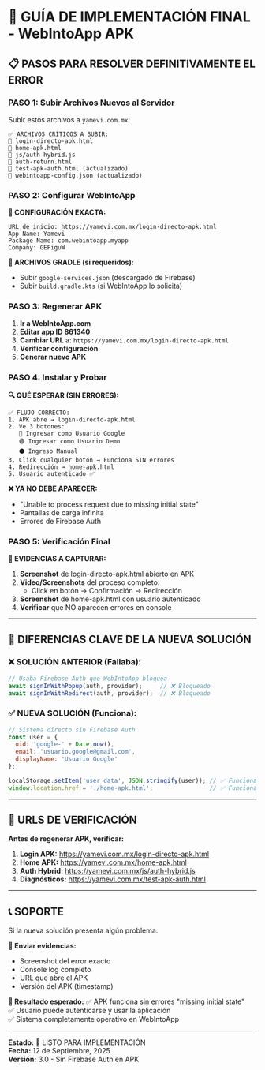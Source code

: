 # 🚀 GUÍA DE IMPLEMENTACIÓN FINAL - WebIntoApp APK

## 📋 PASOS PARA RESOLVER DEFINITIVAMENTE EL ERROR

### PASO 1: Subir Archivos Nuevos al Servidor

Subir estos archivos a `yamevi.com.mx`:

```
✅ ARCHIVOS CRÍTICOS A SUBIR:
📄 login-directo-apk.html
📄 home-apk.html  
📄 js/auth-hybrid.js
📄 auth-return.html
📄 test-apk-auth.html (actualizado)
📄 webintoapp-config.json (actualizado)
```

### PASO 2: Configurar WebIntoApp

**🔧 CONFIGURACIÓN EXACTA:**
```
URL de inicio: https://yamevi.com.mx/login-directo-apk.html
App Name: Yamevi
Package Name: com.webintoapp.myapp
Company: GEFiguW
```

**📱 ARCHIVOS GRADLE (si requeridos):**
- Subir `google-services.json` (descargado de Firebase)
- Subir `build.gradle.kts` (si WebIntoApp lo solicita)

### PASO 3: Regenerar APK

1. **Ir a WebIntoApp.com**
2. **Editar app ID 861340**
3. **Cambiar URL** a: `https://yamevi.com.mx/login-directo-apk.html`
4. **Verificar configuración**
5. **Generar nuevo APK**

### PASO 4: Instalar y Probar

**🔍 QUÉ ESPERAR (SIN ERRORES):**

```
✅ FLUJO CORRECTO:
1. APK abre → login-directo-apk.html
2. Ve 3 botones:
   🔵 Ingresar como Usuario Google
   🟢 Ingresar como Usuario Demo  
   ⚫ Ingreso Manual
3. Click cualquier botón → Funciona SIN errores
4. Redirección → home-apk.html
5. Usuario autenticado ✅
```

**❌ YA NO DEBE APARECER:**
- "Unable to process request due to missing initial state"
- Pantallas de carga infinita
- Errores de Firebase Auth

### PASO 5: Verificación Final

**📸 EVIDENCIAS A CAPTURAR:**

1. **Screenshot** de login-directo-apk.html abierto en APK
2. **Video/Screenshots** del proceso completo:
   - Click en botón → Confirmación → Redirección
3. **Screenshot** de home-apk.html con usuario autenticado
4. **Verificar** que NO aparecen errores en console

---

## 🎯 DIFERENCIAS CLAVE DE LA NUEVA SOLUCIÓN

### ❌ SOLUCIÓN ANTERIOR (Fallaba):
```javascript
// Usaba Firebase Auth que WebIntoApp bloquea
await signInWithPopup(auth, provider);     // ❌ Bloqueado
await signInWithRedirect(auth, provider);  // ❌ Bloqueado
```

### ✅ NUEVA SOLUCIÓN (Funciona):
```javascript
// Sistema directo sin Firebase Auth
const user = {
  uid: 'google-' + Date.now(),
  email: 'usuario.google@gmail.com',
  displayName: 'Usuario Google'
};

localStorage.setItem('user_data', JSON.stringify(user)); // ✅ Funciona
window.location.href = './home-apk.html';                // ✅ Funciona
```

---

## 🔧 URLS DE VERIFICACIÓN

**Antes de regenerar APK, verificar:**

1. **Login APK:** https://yamevi.com.mx/login-directo-apk.html
2. **Home APK:** https://yamevi.com.mx/home-apk.html  
3. **Auth Hybrid:** https://yamevi.com.mx/js/auth-hybrid.js
4. **Diagnósticos:** https://yamevi.com.mx/test-apk-auth.html

---

## 📞 SOPORTE

Si la nueva solución presenta algún problema:

**📧 Enviar evidencias:**
- Screenshot del error exacto
- Console log completo
- URL que abre el APK
- Versión del APK (timestamp)

**🎯 Resultado esperado:**
✅ APK funciona sin errores "missing initial state"  
✅ Usuario puede autenticarse y usar la aplicación  
✅ Sistema completamente operativo en WebIntoApp

---

**Estado:** 🚀 LISTO PARA IMPLEMENTACIÓN  
**Fecha:** 12 de Septiembre, 2025  
**Versión:** 3.0 - Sin Firebase Auth en APK